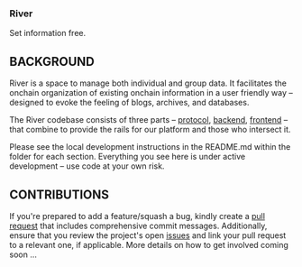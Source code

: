 ### River

Set information free.

## BACKGROUND

River is a space to manage both individual and group data. It facilitates the onchain organization of existing onchain information in a user friendly way – designed to evoke the feeling of blogs, archives, and databases.

The River codebase consists of three parts – [protocol](https://github.com/1ifeworld/river-contracts), [backend](https://github.com/1ifeworld/river/tree/main/apps/backend), [frontend](https://github.com/1ifeworld/river/tree/main/apps/frontend) – that combine to provide the rails for our platform and those who intersect it. 

Please see the local development instructions in the README.md within the folder for each section. Everything you see here is under active development – use code at your own risk.

## CONTRIBUTIONS

If you're prepared to add a feature/squash a bug, kindly create a [pull request](https://github.com/1ifeworld/river/pulls) that includes comprehensive commit messages. Additionally, ensure that you review the project's open [issues](https://github.com/1ifeworld/river/issues) and link your pull request to a relevant one, if applicable. More details on how to get involved coming soon ...